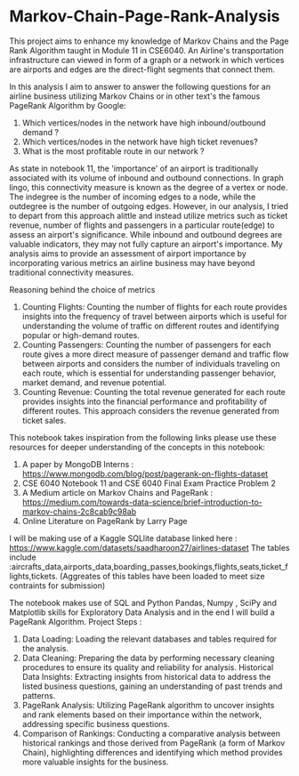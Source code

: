 # Markov-Chain-Page-Rank-Analysis
 
This project aims to enhance my knowledge of Markov Chains and the Page Rank Algorithm taught in Module 11 in CSE6040. An Airline's transportation infrastructure can viewed in form of a graph or a network in which vertices are airports and edges are the direct-flight segments that connect them.

In this analysis I aim to answer to answer the following questions for an airline business utilizing Markov Chains or in other text's the famous PageRank Algorithm by Google:

1. Which vertices/nodes in the network have high inbound/outbound demand ?
2. Which vertices/nodes in the network have high ticket revenues?
3. What is the most profitable route in our network ?


As state in notebook 11, the 'importance' of an airport is traditionally associated with its volume of inbound and outbound connections. In graph lingo, this connectivity measure is known as the degree of a vertex or node. The indegree is the number of incoming edges to a node, while the outdegree is the number of outgoing edges. However, in our analysis, I tried to depart from this approach alittle and instead utilize metrics such as ticket revenue, number of flights and passengers in a particular route(edge) to assess an airport's significance. While inbound and outbound degrees are valuable indicators, they may not fully capture an airport's importance. My analysis aims to provide an assessment of airport importance by incorporating various metrics an airline business may have beyond traditional connectivity measures.


Reasoning behind the choice of metrics

1. Counting Flights: Counting the number of flights for each route provides insights into the frequency of travel between airports which is 
   useful for understanding the volume of traffic on different routes and identifying popular or high-demand routes.
2. Counting Passengers: Counting the number of passengers for each route gives a more direct measure of passenger demand and traffic flow 
   between airports and considers the number of individuals traveling on each route, which is essential for understanding passenger 
   behavior, market demand, and revenue potential.
3. Counting Revenue: Counting the total revenue generated for each route provides insights into the financial performance and profitability 
   of different routes. This approach considers the revenue generated from ticket sales.

This notebook takes inspiration from the following links please use these resources for deeper understanding of the concepts in this notebook:
1. A paper by MongoDB Interns : https://www.mongodb.com/blog/post/pagerank-on-flights-dataset
2. CSE 6040 Notebook 11 and CSE 6040 Final Exam Practice Problem 2
3. A Medium article on Markov Chains and PageRank : https://medium.com/towards-data-science/brief-introduction-to-markov-chains-2c8cab9c98ab
4. Online Literature on PageRank by Larry Page


I will be making use of a Kaggle SQLlite database linked here : https://www.kaggle.com/datasets/saadharoon27/airlines-dataset
The tables include :aircrafts_data,airports_data,boarding_passes,bookings,flights,seats,ticket_flights,tickets.
(Aggreates of this tables have been loaded to meet size contraints for submission)

The notebook makes use of SQL and Python Pandas, Numpy , SciPy and Matplotlib skills for Exploratory Data Analysis and in the end I will build a PageRank Algorithm. Project Steps :

1. Data Loading: Loading the relevant databases and tables required for the analysis.
2. Data Cleaning: Preparing the data by performing necessary cleaning procedures to ensure its quality and reliability for analysis.
                  Historical Data Insights: Extracting insights from historical data to address the listed business questions, gaining an 
                  understanding of past trends and patterns.
3. PageRank Analysis: Utilizing PageRank algorithm to uncover insights and rank elements based on their importance within the network, 
                      addressing specific business questions.
4. Comparison of Rankings: Conducting a comparative analysis between historical rankings and those derived from PageRank (a form of Markov 
                            Chain), highlighting differences and identifying which method provides more valuable insights for the business.

